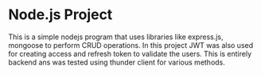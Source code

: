 # Node.js Project

This is a simple nodejs program that uses libraries like express.js, mongoose to perform CRUD operations. In this project JWT was also used for creating access and refresh token to validate the users. This is entirely backend ans was tested using thunder client for various methods.
